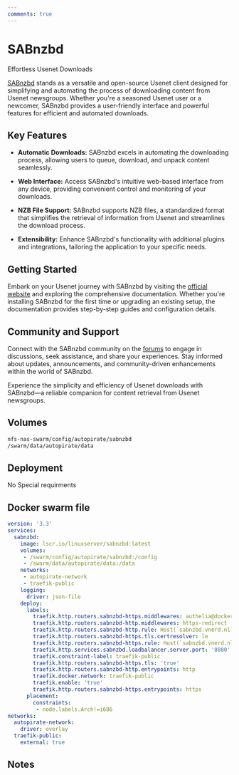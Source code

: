 ```yaml
---
comments: true
---
```


# SABnzbd

Effortless Usenet Downloads

[SABnzbd](https://sabnzbd.org/) stands as a versatile and open-source Usenet client designed for simplifying and automating the process of downloading content from Usenet newsgroups. Whether you're a seasoned Usenet user or a newcomer, SABnzbd provides a user-friendly interface and powerful features for efficient and automated downloads.

## Key Features

- **Automatic Downloads:** SABnzbd excels in automating the downloading process, allowing users to queue, download, and unpack content seamlessly.

- **Web Interface:** Access SABnzbd's intuitive web-based interface from any device, providing convenient control and monitoring of your downloads.

- **NZB File Support:** SABnzbd supports NZB files, a standardized format that simplifies the retrieval of information from Usenet and streamlines the download process.

- **Extensibility:** Enhance SABnzbd's functionality with additional plugins and integrations, tailoring the application to your specific needs.

## Getting Started

Embark on your Usenet journey with SABnzbd by visiting the [official website](https://sabnzbd.org/) and exploring the comprehensive documentation. Whether you're installing SABnzbd for the first time or upgrading an existing setup, the documentation provides step-by-step guides and configuration details.

## Community and Support

Connect with the SABnzbd community on the [forums](https://forums.sabnzbd.org/) to engage in discussions, seek assistance, and share your experiences. Stay informed about updates, announcements, and community-driven enhancements within the world of SABnzbd.

Experience the simplicity and efficiency of Usenet downloads with SABnzbd—a reliable companion for content retrieval from Usenet newsgroups.


## Volumes

```bash
nfs-nas-swarm/config/autopirate/sabnzbd
/swarm/data/autopirate/data
```

## Deployment
No Special requirments

## Docker swarm file
```yaml
version: '3.3'
services:
  sabnzbd:
    image: lscr.io/linuxserver/sabnzbd:latest
    volumes:
     - /swarm/config/autopirate/sabnzbd:/config
     - /swarm/data/autopirate/data:/data
    networks:
     - autopirate-network
     - traefik-public
    logging:
      driver: json-file
    deploy:
      labels:
        traefik.http.routers.sabnzbd-https.middlewares: authelia@docker
        traefik.http.routers.sabnzbd-http.middlewares: https-redirect
        traefik.http.routers.sabnzbd-http.rule: Host(`sabnzbd.vnerd.nl`)
        traefik.http.routers.sabnzbd-https.tls.certresolver: le
        traefik.http.routers.sabnzbd-https.rule: Host(`sabnzbd.vnerd.nl`)
        traefik.http.services.sabnzbd.loadbalancer.server.port: '8080'
        traefik.constraint-label: traefik-public
        traefik.http.routers.sabnzbd-https.tls: 'true'
        traefik.http.routers.sabnzbd-http.entrypoints: http
        traefik.docker.network: traefik-public
        traefik.enable: 'true'
        traefik.http.routers.sabnzbd-https.entrypoints: https
      placement:
        constraints:
         - node.labels.Arch!=i686
networks:
  autopirate-network:
    driver: overlay
  traefik-public:
    external: true
```
## Notes

